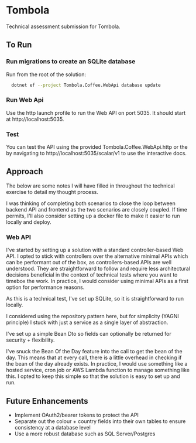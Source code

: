 # Tombola
Technical assessment submission for Tombola.

## To Run
### Run migrations to create an SQLite database
Run from the root of the solution:
```sh
  dotnet ef --project Tombola.Coffee.WebApi database update
```

### Run Web Api
Use the http launch profile to run the Web API on port 5035.
It should start at http://localhost:5035.

### Test
You can test the API using the provided Tombola.Coffee.WebApi.http or the by navigating to http://localhost:5035/scalar/v1 to use the interactive docs.

## Approach
The below are some notes I will have filled in throughout the technical exercise to detail my thought process.

I was thinking of completing both scenarios to close the loop between backend API and frontend as the two scenarios are closely coupled. If time permits, I'll also consider setting up a docker file to make it easier to run locally and deploy.

### Web API
I've started by setting up a solution with a standard controller-based Web API. I opted to stick with controllers over the alternative minimal APIs which can be performant out of the box, as controllers-based APIs are well understood. They are straightforward to follow and require less architectural decisions beneficial in the context of technical tests where you want to timebox the work. In practice, I would consider using minimal APIs as a first option for performance reasons.

As this is a technical test, I've set up SQLite, so it is straightforward to run locally.

I considered using the repository pattern here, but for simplicity (YAGNI principle) I stuck with just a service as a single layer of abstraction.

I've set up a simple Bean Dto so fields can optionally be returned for security + flexibility.

I've snuck the Bean Of the Day feature into the call to get the bean of the day. This means that at every call, there is a little overhead in checking if the bean of the day already exists. In practice, I would use something like a hosted service, cron job or AWS Lambda function to manage something like this. I opted to keep this simple so that the solution is easy to set up and run.

## Future Enhancements
* Implement OAuth2/bearer tokens to protect the API
* Separate out the colour + country fields into their own tables to ensure consistency at a database level
* Use a more robust database such as SQL Server/Postgres